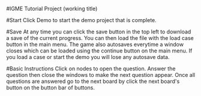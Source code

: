 #IGME Tutorial Project (working title)

#Start
Click Demo to start the demo project that is complete.

#Save
At any time you can click the save button in the top left to download a save of the current progress. You can then load the file with the load case button in the main menu. The game also autosaves everytime a window closes which can be loaded using the continue button on the main menu. If you load a case or start the demo you will lose any autosave data.

#Basic Instructions
Click on nodes to open the question. Answer the question then close the windows to make the next question appear. Once all questions are answered go to the next board by click the next board's button on the button bar of buttons.